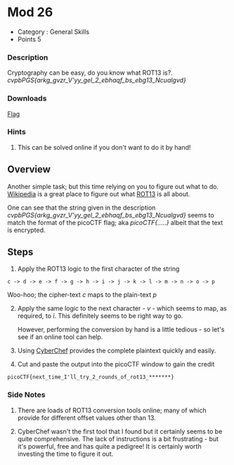 # Mod 26
- Category : General Skills
- Points 5

### Description

Cryptography can be easy, do you know what ROT13 is?. *cvpbPGS{arkg_gvzr_V'yy_gel_2_ebhaqf_bs_ebg13_Ncualgvd}*

### Downloads
[Flag](./flag)

### Hints

1. This can be solved online if you don't want to do it by hand!

## Overview

Another simple task; but this time relying on you to figure out what to do. [Wikipedia](https://en.wikipedia.org/wiki/ROT13) is a great place to figure out what [ROT13](https://en.wikipedia.org/wiki/ROT13) is all about.

One can see that the string given in the description *cvpbPGS{arkg_gvzr_V'yy_gel_2_ebhaqf_bs_ebg13_Ncualgvd}* seems to match the format of the picoCTF flag; aka *picoCTF{.....}* albeit that the text is encrypted.

## Steps

1. Apply the ROT13 logic to the first character of the string

```
c -> d -> e -> f -> g -> h -> i -> j -> k -> l -> m -> n -> o -> p
```

  Woo-hoo; the cipher-text *c* maps to the plain-text *p*

2. Apply the same logic to the next character - *v* - which seems to map, as required, to *i*. This definitely seems to be right way to go.

   However, performing the conversion by hand is a little tedious - so let's see if an online tool can help. 

3. Using [CyberChef](https://gchq.github.io/CyberChef/#recipe=ROT13(true,true,false,13)&input=Y3ZwYlBHU3thcmtnX2d2enJfVid5eV9nZWxfMl9lYmhhcWZfYnNfZWJnMTNfTmN1YWxndmR9) provides the complete plaintext quickly and easily.

4. Cut and paste the output into the picoCTF window to gain the credit

```
picoCTF{next_time_I'll_try_2_rounds_of_rot13_*******}
```

### Side Notes

1. There are loads of ROT13 conversion tools online; many of which provide for different offset values other than 13.

2. CyberChef wasn't the first tool that I found but it certainly seems to be quite comprehensive. The lack of instructions is a bit frustrating - but it's powerful, free and has quite a pedigree! It is certainly worth investing the time to figure it out.
